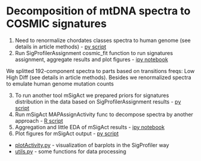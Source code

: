 # Decomposition of mtDNA spectra to COSMIC signatures

1. Need to renormalize chordates classes spectra to human genome (see details in article methods) - [py script](./0count_human_triplets_freqs.py)
2. Run SigProfilerAssignment cosmic_fit function to run signatures assignment, aggregate results and plot figures - [ipy notebook](./1signatures_analysis_sigpro.ipynb)

We splitted 192-component spectra to parts based on transitions freqs: Low High Diff (see details in article methods). Besides we renormalized spectra to emulate human genome mutation counts

3. To run another tool mSigAct we prepared priors for signatures distribution in the data based on SigProfilerAssignment results - [py script](./2prepare_priors_for_mSigAct.py)
4. Run mSigAct MAPAssignActivity func to decompose spectra by another approach - [R script](./3mSigAct_analysis.R)
5. Aggregation and little EDA of mSigAct results - [ipy notebook](./4aggregate_mSigAct_outputs.ipynb)
6. Plot figures for mSigAct output - [py script](./5plot_output_for_mSigAct.py)


- [plotActivity.py](./plotActivity.py) - visualization of barplots in the SigProfiler way
- [utils.py](./utils.py) - some functions for data processing
